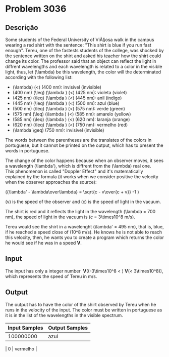 # Problem 3036

Descrição
----------

Some students of the Federal University of ViÃ§osa walk in the campus wearing a red shirt with the sentence: "This shirt is blue if you run fast enough". Tereu, one of the fastests students of the college, was shocked by the sentence written on the shirt and asked his teacher how the shirt could change its color. The professor said that an object can reflect the light in diffrent wavelengths and each wavelength is related to a color in the visible light, thus, let \(\lambda\) be this wavelength, the color will the determinated according with the following list:

* \(\lambda\) \(<\) \(400 nm\): invisivel (invisible)
* \(400 nm\) \(\leq\) \(\lambda \) \(<\) \(425 nm\): violeta (violet)
* \(425 nm\) \(\leq\) \(\lambda \) \(<\) \(445 nm\): anil (indigo)
* \(445 nm\) \(\leq\) \(\lambda \) \(<\) \(500 nm\): azul (blue)
* \(500 nm\) \(\leq\) \(\lambda \) \(<\) \(575 nm\): verde (green)
* \(575 nm\) \(\leq\) \(\lambda \) \(<\) \(585 nm\): amarelo (yellow)
* \(585 nm\) \(\leq\) \(\lambda \) \(<\) \(620 nm\): laranja (orange)
* \(620 nm\) \(\leq\) \(\lambda \) \(<\) \(750 nm\): vermelho (red)
* \(\lambda \geq\) \(750 nm\): invisivel (invisible)

The words between the parentheses are the translates of the colors in portuguese, but it cannot be printed on the output, which has to present the words in portuguese.

The change of the color happens because when an observer moves, it sees a wavelength \(\lambda'\), which is diffrent from the \(\lambda\) real one. This phenomenon is called "Doppler Effect" and it's matematically explained by the formula (it works when we consider positive the velocity when the observer approaches the source):

\({\lambda' - \lambda\over\lambda} = \sqrt{c - v\over{c + v}} -1 \)

\(v\) is the speed of the observer and \(c\) is the speed of light in the vacuum.

The shirt is red and it reflects the light in the wavelength \(\lambda = 700 nm\), the speed of light in the vacuum is \(c = 3\times10^8 m/s\).

Tereu would see the shirt in a wavelenght \(\lambda' = 495 nm\), that is, blue, if he reached a speed close of \(10^8 m/s\). He knows he is not able to reach this velocity, then, he wants you to create a program which returns the color he would see if he was in a speed **V**.

Input
-----

The input has only a integer number  **V**(\(-3\times10^8 < \) **V**\(< 3\times10^8\)), which represents the speed of Tereu in m/s.

Output
------

The output has to have the color of the shirt observed by Tereu when he runs in the velocity of the input. The color must be written in portuguese as it is in the list of the wavelengths in the visible spectrum.


| Input Samples | Output Samples |
| --- | --- |
| 100000000 | azul |

| 0 | vermelho |


